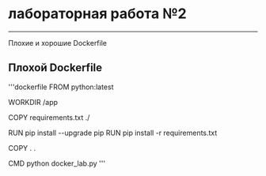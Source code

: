 # лабораторная работа №2
---  
Плохие и хорошие Dockerfile  
## Плохой Dockerfile
\'''dockerfile
FROM python:latest

WORKDIR /app

COPY requirements.txt ./

RUN pip install --upgrade pip
RUN pip install -r requirements.txt

COPY . .

CMD python docker_lab.py
\'''
